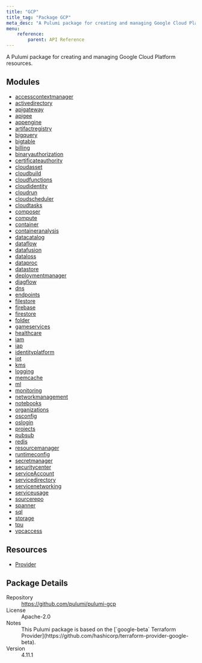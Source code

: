 ```yaml
---
title: "GCP"
title_tag: "Package GCP"
meta_desc: "A Pulumi package for creating and managing Google Cloud Platform resources."
menu:
    reference:
        parent: API Reference
---
```


<!-- WARNING: this file was generated by Pulumi Docs Generator. -->
<!-- Do not edit by hand unless you're certain you know what you are doing! -->

A Pulumi package for creating and managing Google Cloud Platform resources.

<h2 id="modules">Modules</h2>
<ul class="api">
    <li><a href="accesscontextmanager/" title="accesscontextmanager"><span class="symbol module"></span>accesscontextmanager</a></li>
    <li><a href="activedirectory/" title="activedirectory"><span class="symbol module"></span>activedirectory</a></li>
    <li><a href="apigateway/" title="apigateway"><span class="symbol module"></span>apigateway</a></li>
    <li><a href="apigee/" title="apigee"><span class="symbol module"></span>apigee</a></li>
    <li><a href="appengine/" title="appengine"><span class="symbol module"></span>appengine</a></li>
    <li><a href="artifactregistry/" title="artifactregistry"><span class="symbol module"></span>artifactregistry</a></li>
    <li><a href="bigquery/" title="bigquery"><span class="symbol module"></span>bigquery</a></li>
    <li><a href="bigtable/" title="bigtable"><span class="symbol module"></span>bigtable</a></li>
    <li><a href="billing/" title="billing"><span class="symbol module"></span>billing</a></li>
    <li><a href="binaryauthorization/" title="binaryauthorization"><span class="symbol module"></span>binaryauthorization</a></li>
    <li><a href="certificateauthority/" title="certificateauthority"><span class="symbol module"></span>certificateauthority</a></li>
    <li><a href="cloudasset/" title="cloudasset"><span class="symbol module"></span>cloudasset</a></li>
    <li><a href="cloudbuild/" title="cloudbuild"><span class="symbol module"></span>cloudbuild</a></li>
    <li><a href="cloudfunctions/" title="cloudfunctions"><span class="symbol module"></span>cloudfunctions</a></li>
    <li><a href="cloudidentity/" title="cloudidentity"><span class="symbol module"></span>cloudidentity</a></li>
    <li><a href="cloudrun/" title="cloudrun"><span class="symbol module"></span>cloudrun</a></li>
    <li><a href="cloudscheduler/" title="cloudscheduler"><span class="symbol module"></span>cloudscheduler</a></li>
    <li><a href="cloudtasks/" title="cloudtasks"><span class="symbol module"></span>cloudtasks</a></li>
    <li><a href="composer/" title="composer"><span class="symbol module"></span>composer</a></li>
    <li><a href="compute/" title="compute"><span class="symbol module"></span>compute</a></li>
    <li><a href="container/" title="container"><span class="symbol module"></span>container</a></li>
    <li><a href="containeranalysis/" title="containeranalysis"><span class="symbol module"></span>containeranalysis</a></li>
    <li><a href="datacatalog/" title="datacatalog"><span class="symbol module"></span>datacatalog</a></li>
    <li><a href="dataflow/" title="dataflow"><span class="symbol module"></span>dataflow</a></li>
    <li><a href="datafusion/" title="datafusion"><span class="symbol module"></span>datafusion</a></li>
    <li><a href="dataloss/" title="dataloss"><span class="symbol module"></span>dataloss</a></li>
    <li><a href="dataproc/" title="dataproc"><span class="symbol module"></span>dataproc</a></li>
    <li><a href="datastore/" title="datastore"><span class="symbol module"></span>datastore</a></li>
    <li><a href="deploymentmanager/" title="deploymentmanager"><span class="symbol module"></span>deploymentmanager</a></li>
    <li><a href="diagflow/" title="diagflow"><span class="symbol module"></span>diagflow</a></li>
    <li><a href="dns/" title="dns"><span class="symbol module"></span>dns</a></li>
    <li><a href="endpoints/" title="endpoints"><span class="symbol module"></span>endpoints</a></li>
    <li><a href="filestore/" title="filestore"><span class="symbol module"></span>filestore</a></li>
    <li><a href="firebase/" title="firebase"><span class="symbol module"></span>firebase</a></li>
    <li><a href="firestore/" title="firestore"><span class="symbol module"></span>firestore</a></li>
    <li><a href="folder/" title="folder"><span class="symbol module"></span>folder</a></li>
    <li><a href="gameservices/" title="gameservices"><span class="symbol module"></span>gameservices</a></li>
    <li><a href="healthcare/" title="healthcare"><span class="symbol module"></span>healthcare</a></li>
    <li><a href="iam/" title="iam"><span class="symbol module"></span>iam</a></li>
    <li><a href="iap/" title="iap"><span class="symbol module"></span>iap</a></li>
    <li><a href="identityplatform/" title="identityplatform"><span class="symbol module"></span>identityplatform</a></li>
    <li><a href="iot/" title="iot"><span class="symbol module"></span>iot</a></li>
    <li><a href="kms/" title="kms"><span class="symbol module"></span>kms</a></li>
    <li><a href="logging/" title="logging"><span class="symbol module"></span>logging</a></li>
    <li><a href="memcache/" title="memcache"><span class="symbol module"></span>memcache</a></li>
    <li><a href="ml/" title="ml"><span class="symbol module"></span>ml</a></li>
    <li><a href="monitoring/" title="monitoring"><span class="symbol module"></span>monitoring</a></li>
    <li><a href="networkmanagement/" title="networkmanagement"><span class="symbol module"></span>networkmanagement</a></li>
    <li><a href="notebooks/" title="notebooks"><span class="symbol module"></span>notebooks</a></li>
    <li><a href="organizations/" title="organizations"><span class="symbol module"></span>organizations</a></li>
    <li><a href="osconfig/" title="osconfig"><span class="symbol module"></span>osconfig</a></li>
    <li><a href="oslogin/" title="oslogin"><span class="symbol module"></span>oslogin</a></li>
    <li><a href="projects/" title="projects"><span class="symbol module"></span>projects</a></li>
    <li><a href="pubsub/" title="pubsub"><span class="symbol module"></span>pubsub</a></li>
    <li><a href="redis/" title="redis"><span class="symbol module"></span>redis</a></li>
    <li><a href="resourcemanager/" title="resourcemanager"><span class="symbol module"></span>resourcemanager</a></li>
    <li><a href="runtimeconfig/" title="runtimeconfig"><span class="symbol module"></span>runtimeconfig</a></li>
    <li><a href="secretmanager/" title="secretmanager"><span class="symbol module"></span>secretmanager</a></li>
    <li><a href="securitycenter/" title="securitycenter"><span class="symbol module"></span>securitycenter</a></li>
    <li><a href="serviceaccount/" title="serviceAccount"><span class="symbol module"></span>serviceAccount</a></li>
    <li><a href="servicedirectory/" title="servicedirectory"><span class="symbol module"></span>servicedirectory</a></li>
    <li><a href="servicenetworking/" title="servicenetworking"><span class="symbol module"></span>servicenetworking</a></li>
    <li><a href="serviceusage/" title="serviceusage"><span class="symbol module"></span>serviceusage</a></li>
    <li><a href="sourcerepo/" title="sourcerepo"><span class="symbol module"></span>sourcerepo</a></li>
    <li><a href="spanner/" title="spanner"><span class="symbol module"></span>spanner</a></li>
    <li><a href="sql/" title="sql"><span class="symbol module"></span>sql</a></li>
    <li><a href="storage/" title="storage"><span class="symbol module"></span>storage</a></li>
    <li><a href="tpu/" title="tpu"><span class="symbol module"></span>tpu</a></li>
    <li><a href="vpcaccess/" title="vpcaccess"><span class="symbol module"></span>vpcaccess</a></li>
</ul>

<h2 id="resources">Resources</h2>
<ul class="api">
    <li><a href="provider" title="Provider"><span class="symbol resource"></span>Provider</a></li>
</ul>

<h2 id="package-details">Package Details</h2>
<dl class="package-details">
	<dt>Repository</dt>
	<dd><a href="https://github.com/pulumi/pulumi-gcp">https://github.com/pulumi/pulumi-gcp</a></dd>
	<dt>License</dt>
	<dd>Apache-2.0</dd>
	<dt>Notes</dt>
	<dd>This Pulumi package is based on the [`google-beta` Terraform Provider](https://github.com/hashicorp/terraform-provider-google-beta).</dd>
	<dt>Version</dt>
	<dd>4.11.1</dd>
</dl>

